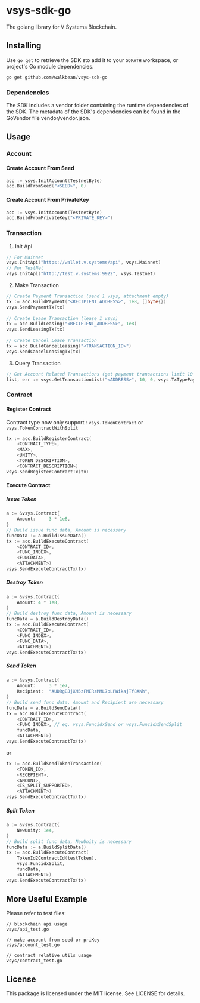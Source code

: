 # vsys-sdk-go
The golang library for V Systems Blockchain.

## Installing

Use `go get` to retrieve the SDK sto add it to your `GOPATH` workspace, or
project's Go module dependencies.

	go get github.com/walkbean/vsys-sdk-go
	
### Dependencies
The SDK includes a vendor folder containing the runtime dependencies of the SDK. The metadata of the SDK's dependencies can be found in the GoVendor file vendor/vendor.json.

## Usage

### Account 

#### Create Account From Seed

```go
acc := vsys.InitAccount(TestnetByte)
acc.BuildFromSeed("<SEED>", 0)
```

#### Create Account From PrivateKey
```go
acc := vsys.InitAccount(TestnetByte)
acc.BuildFromPrivateKey("<PRIVATE_KEY>")
```

### Transaction

1. Init Api

```go
// For Mainnet
vsys.InitApi("https://wallet.v.systems/api", vsys.Mainnet)
// For TestNet
vsys.InitApi("http://test.v.systems:9922", vsys.Testnet)

```

2. Make Transaction
```go
// Create Payment Transaction (send 1 vsys, attachment empty)
tx := acc.BuildPayment("<RECIPIENT_ADDRESS>", 1e8, []byte{})
vsys.SendPaymentTx(tx)
	
// Create Lease Transaction (lease 1 vsys)
tx = acc.BuildLeasing("<RECIPIENT_ADDRESS>", 1e8)
vsys.SendLeasingTx(tx)
    
// Create Cancel Lease Transaction
tx = acc.BuildCancelLeasing("<TRANSACTION_ID>")
vsys.SendCancelLeasingTx(tx)
```

3. Query Transaction
```go
// Get Account Related Transactions (get payment transactions limit 10 offset 0)
list, err := vsys.GetTransactionList("<ADDRESS>", 10, 0, vsys.TxTypePayment)
```

### Contract

#### Register Contract

Contract type now only support : `vsys.TokenContract` or `vsys.TokenContractWithSplit`

```go
tx := acc.BuildRegisterContract(
    <CONTRACT_TYPE>,
    <MAX>,
    <UNITY>,
    <TOKEN_DESCRIPTION>,
    <CONTRACT_DESCRIPTION>)
vsys.SendRegisterContractTx(tx)
```

#### Execute Contract


##### Issue Token

```go
a := &vsys.Contract{
    Amount:     3 * 1e8,
}
// Build issue func data, Amount is necessary
funcData := a.BuildIssueData()
tx := acc.BuildExecuteContract(
    <CONTRACT_ID>,
    <FUNC_INDEX>,
    <FUNCDATA>,
    <ATTACHMENT>)
vsys.SendExecuteContractTx(tx)
```

##### Destroy Token

```go
a := &vsys.Contract{
    Amount: 4 * 1e8,
}
// Build destroy func data, Amount is necessary
funcData = a.BuildDestroyData()
tx := acc.BuildExecuteContract(
    <CONTRACT_ID>,
    <FUNC_INDEX>,
    <FUNC_DATA>,
    <ATTACHMENT>)
vsys.SendExecuteContractTx(tx)
```

##### Send Token

```go
a := &vsys.Contract{
    Amount:     3 * 1e7,
    Recipient:  "AUDRgBJjXM5zFMERzMML7pLPWikajTf8AKh",
}
// Build send func data, Amount and Recipient are necessary
funcData = a.BuildSendData()
tx = acc.BuildExecuteContract(
    <CONTRACT_ID>,
    <FUNC_INDEX>, // eg. vsys.FuncidxSend or vsys.FuncidxSendSplit
    funcData,
    <ATTACHMENT>)
vsys.SendExecuteContractTx(tx)
```

or

```go
tx := acc.BuildSendTokenTransaction(
    <TOKEN_ID>,
    <RECEPIENT>,
    <AMOUNT>,
    <IS_SPLIT_SUPPORTED>,
    <ATTACHMENT>)
vsys.SendExecuteContractTx(tx)
```

##### Split Token

```go
a := &vsys.Contract{
    NewUnity: 1e4,
}
// Build split func data, NewUnity is necessary
funcData := a.BuildSplitData()
tx := acc.BuildExecuteContract(
    TokenId2ContractId(testToken),
    vsys.FuncidxSplit,
    funcData,
    <ATTACHMENT>) 
vsys.SendExecuteContractTx(tx)
```

## More Useful Example
Please refer to test files:
```
// blockchain api usage
vsys/api_test.go

// make account from seed or priKey
vsys/account_test.go

// contract relative utils usage 
vsys/contract_test.go
```

## License ##

This package is licensed under the MIT license. See LICENSE for details.